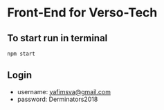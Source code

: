 # Front-End for Verso-Tech

## To start run in terminal
```sh
npm start
```

## Login
- username: yafimsva@gmail.com
- password: Derminators2018
